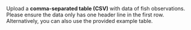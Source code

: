 Upload a **comma-separated table (CSV)** with data of fish observations. Please ensure the
data only has one header line in the first row. Alternatively, you can also use the provided example
table.
